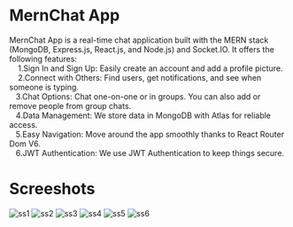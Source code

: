 
# MernChat App

MernChat App is a real-time chat application built with the MERN stack (MongoDB, Express.js, React.js, and Node.js) and Socket.IO. It offers the following features:<br/>
 &nbsp;&nbsp;&nbsp; 1.Sign In and Sign Up: Easily create an account and add a profile picture.<br/>
 &nbsp;&nbsp;&nbsp; 2.Connect with Others: Find users, get notifications, and see when someone is typing.<br/>
 &nbsp;&nbsp;&nbsp;3.Chat Options: Chat one-on-one or in groups. You can also add or remove people from group chats.<br/>
 &nbsp;&nbsp;&nbsp;4.Data Management: We store data in MongoDB with Atlas for reliable access.<br/>
 &nbsp;&nbsp;&nbsp;5.Easy Navigation: Move around the app smoothly thanks to React Router Dom V6.<br/>
 &nbsp;&nbsp;&nbsp;6.JWT Authentication: We use JWT Authentication to keep things secure.<br/>

# Screeshots



![ss1](https://github.com/RohitGupta1235/ChatApp/assets/94480941/4a8f09e1-7cb9-433a-859c-10294bc0aed7)
![ss2](https://github.com/RohitGupta1235/ChatApp/assets/94480941/cd7ba518-5c84-47ab-8322-0a7ec40923d5)
![ss3](https://github.com/RohitGupta1235/ChatApp/assets/94480941/1f22dbf1-5917-4142-95e8-11bb22d06d04)
![ss4](https://github.com/RohitGupta1235/ChatApp/assets/94480941/c95dcd24-6a28-466e-875c-edfd73c824b0)
![ss5](https://github.com/RohitGupta1235/ChatApp/assets/94480941/8a21a831-c637-4f93-9813-5762ca2f508c)
![ss6](https://github.com/RohitGupta1235/ChatApp/assets/94480941/9be31498-a885-45dd-98e7-f69000118433)
